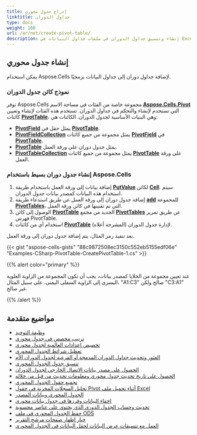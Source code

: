 ```yaml
---
title: إدراج جدول محوري
linktitle: جداول الدوران
type: docs
weight: 160
url: /ar/net/create-pivot-table/
description: إنشاء وتنسيق جداول الدوران في ملفات جداول البيانات في Excel.
---
```


## **إنشاء جدول محوري**

يمكن استخدام Aspose.Cells لإضافة جداول دوران إلى جداول البيانات برمجيًا.

### **نموذج كائن جدول الدوران**

توفر Aspose.Cells مجموعة خاصة من الفئات في مساحة الاسم [**Aspose.Cells.Pivot**](https://reference.aspose.com/cells/net/aspose.cells.pivot) التي تستخدم لإنشاء والتحكم في جداول الدوران. تستخدم هذه الفئات لإنشاء وتعيين كائنات [**PivotTable**](https://reference.aspose.com/cells/net/aspose.cells.pivot/pivottable)، وهي البنيات الأساسية لجدول الدوران. الكائنات هي:

- [**PivotField**](https://reference.aspose.com/cells/net/aspose.cells.pivot/pivotfield) يمثل حقل في [**PivotTable**](https://reference.aspose.com/cells/net/aspose.cells.pivot/pivottable).
- [**PivotFieldCollection**](https://reference.aspose.com/cells/net/aspose.cells.pivot/pivotfieldcollection) يمثل مجموعة من جميع كائنات [**PivotField**](https://reference.aspose.com/cells/net/aspose.cells.pivot/pivotfield) في [**PivotTable**](https://reference.aspose.com/cells/net/aspose.cells.pivot/pivottable).
- [**PivotTable**](https://reference.aspose.com/cells/net/aspose.cells.pivot/pivottable) يمثل جدول دوران على ورقة العمل.
- [**PivotTableCollection**](https://reference.aspose.com/cells/net/aspose.cells.pivot/pivottablecollection) يمثل مجموعة من جميع كائنات [**PivotTable**](https://reference.aspose.com/cells/net/aspose.cells.pivot/pivottable) على ورقة العمل.

### **إنشاء جدول دوران بسيط باستخدام Aspose.Cells**

1. إضافة بيانات إلى ورقة العمل باستخدام طريقة [**PutValue**](https://reference.aspose.com/cells/net/aspose.cells/cell/methods/putvalue/index) لكائن [**Cell**](https://reference.aspose.com/cells/net/aspose.cells/cell).
   سيتم استخدام هذه البيانات كمصدر بيانات جدول الدوران.
1. إضافة جدول دوران إلى ورقة العمل عن طريق استدعاء طريقة [**add**](https://reference.aspose.com/cells/net/aspose.cells.pivot/pivottablecollection/methods/add/index) للمجموعة [**PivotTables**](https://reference.aspose.com/cells/net/aspose.cells.pivot/pivottablecollection)، التي تم تقنينها في كائن ورقة العمل.
1. الوصول إلى كائن [**PivotTable**](https://reference.aspose.com/cells/net/aspose.cells.pivot/pivottable) الجديد من مجمع [**PivotTables**](https://reference.aspose.com/cells/net/aspose.cells.pivot/pivottablecollection) عن طريق تمرير فهرس PivotTable.
1. استخدام أي من كائنات [**PivotTable**](https://reference.aspose.com/cells/net/aspose.cells.pivot/pivottable) (المشرحة أعلاه) لإدارة جدول الدوران.

بعد تنفيذ رمز المثال، يتم إضافة جدول دوران إلى ورقة العمل.

{{< gist "aspose-cells-gists" "88c9872508ec3150c552eb5155edf06e" "Examples-CSharp-PivotTable-CreatePivotTable-1.cs" >}}

{{% alert color="primary" %}}

عند تعيين مجموعة من الخلايا كمصدر بيانات، يجب أن تكون المجموعة من الزاوية العلوية اليسرى إلى الزاوية السفلى اليمنى. على سبيل المثال، "A1:C3" صالح ولكن "C3:A1" غير صالح.

{{% /alert %}}

## **مواضيع متقدمة**
- [وظيفة التوحيد](/cells/ar/net/consolidation-function/)
- [ترتيب مخصص في جدول محوري](/cells/ar/net/custom-sorting-in-pivot-table/)
- [تخصيص إعدادات العالمية لجدول محوري](/cells/ar/net/customize-globalization-settings-for-pivot-table/)
- [تعطيل شرائط الجدول المحوري](/cells/ar/net/disable-pivot-table-ribbons/)
- [العثور وتحديث جداول الدوران المدمجة أو الفرعية لجدول الدوران الأم](/cells/ar/net/find-and-refresh-the-nested-or-children-pivot-tables-of-parent-pivot-table/)
- [تنسيق جدول الجدول المحوري](/cells/ar/net/formatting-pivot-table/)
- [الحصول على مصدر بيانات الاتصال الخارجي لجدول الدوران](/cells/ar/net/get-external-connection-data-source-of-pivot-table/)
- [الحصول على تاريخ تحديث جدول محوري ومعلومات تحديث من قبل من خلاله](/cells/ar/net/get-pivot-table-refresh-date-and-refresh-by-who-information/)
- [تجميع حقول الجدول المحوري](/cells/ar/net/group-pivot-fields-in-the-pivot-table/)
- [تحليل السجلات المخزنة في حقول Pivot أثناء تحميل ملف Excel](/cells/ar/net/parsing-pivot-cached-records-while-loading-excel-file/)
- [الجدول المحوري وبيانات المصدر](/cells/ar/net/pivot-table-and-source-data/)
- [إخفاء البيانات وفرزها في جدول بيانات محوري](/cells/ar/net/pivot-table-hide-and-sort-data/)
- [تحديث وحساب الجدول الدوري الذي يحتوي على عناصر محسوبة](/cells/ar/net/refresh-and-calculate-pivot-table-having-calculated-items/)
- [حفظ الجدول المحوري في ملف ODS](/cells/ar/net/save-pivot-table-in-ods-file/)
- [خيار إظهار صفحات مرشح التقرير](/cells/ar/net/show-report-filter-pages-option/)
- [العمل مع تنسيقات عرض البيانات لحقل البيانات في الجدول المحوري](/cells/ar/net/working-with-data-display-formats-of-datafield-in-pivot-table/)
